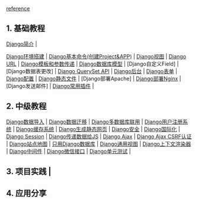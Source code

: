 [reference](http://www.ziqiangxuetang.com/django/django-tutorial.html)

## 1. 基础教程

[Django简介](https://www.zybuluo.com/breakerthb/note/403171) | 

[Django环境搭建](https://www.zybuluo.com/breakerthb/note/399472) | 
[Django基本命令(创建Project&APP)](https://www.zybuluo.com/breakerthb/note/403191) | 
[Django视图](https://www.zybuluo.com/breakerthb/note/403319) |
[Django URL](https://github.com/breakerthb/PythonStudy/blob/master/Resource/Django%20Study/django-urls.md) | 
[Django模板和参数传递](https://www.zybuluo.com/breakerthb/note/405298) | 
[Django数据库模型](https://www.zybuluo.com/breakerthb/note/405464) | 
[Django自定义Field] | 
[Django数据表更改] | 
[Django QuerySet API](https://www.zybuluo.com/breakerthb/note/422557) | 
[Django后台](https://www.zybuluo.com/breakerthb/note/422692) | 
[Django表单](https://www.zybuluo.com/breakerthb/note/405631) | 
[Django配置](https://www.zybuluo.com/breakerthb/note/406541) | 
[Django静态文件](https://www.zybuluo.com/breakerthb/note/406555) | 
[Django部署Apache] | 
[Django部署Nginx](https://www.zybuluo.com/breakerthb/note/442540) | 
[Django发送邮件] | 
[Django常用插件](https://www.zybuluo.com/breakerthb/note/420158) | 


## 2. 中级教程

[Django数据导入](https://www.zybuluo.com/breakerthb/note/538554) | 
[Django数据迁移](http://www.ziqiangxuetang.com/django/django-data-migration.html) | 
[Django多数据库联用](http://www.ziqiangxuetang.com/django/django-multi-database.html) | 
[Django用户注册系统]() | 
[Django缓存系统]() | 
[Django生成静态网页]() | 
[Django安全]() | 
[Django国际化]() | 
[Django Session]() | 
[Django传递数据给JS]() | 
[Django Ajax]() | 
[Django Ajax CSRF认证]() | 
[Django站点地图]() | 
[只用Django数据库]() | 
[Django通用视图]() | 
[Django上下文渲染器]() | 
[Django中间件]() | 
[Django微信接口]() | 
[Django单元测试]() | 

## 3. 项目实践 |

## 4. 应用分享